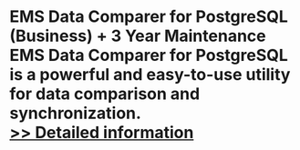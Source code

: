 # EMS Data Comparer for PostgreSQL (Business) + 3 Year Maintenance<br />EMS Data Comparer for PostgreSQL is a powerful and easy-to-use utility for data comparison and synchronization.<br />[>> Detailed information](https://secure.shareit.com/shareit/product.html?productid=300067940&affiliateid=200057808)